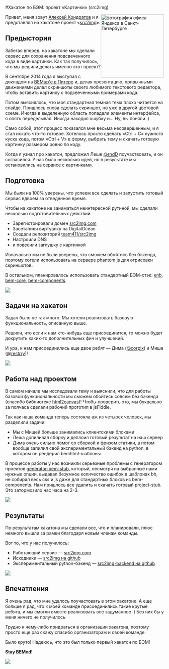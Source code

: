 #Хакатон по БЭМ: проект «Картинки» (src2img)

<img style="float: right" src="https://dl.dropboxusercontent.com/u/1122837/src2img.png" alt="фотография офиса Яндекса в Санкт-Петербурге" width="200" title="BEMup в Санкт-Петербурге" />

Привет, меня зовут [Алексей Кондратов](https://ru.bem.info/authors/kondratov-alexey) и я представлял на хакатоне проект «[src2img](http://src2img.com/)».

## Предыстория

Забегая вперед: на хакатоне мы сделали сервис для сохранения подсвеченного кода в виде картинки. Как так получилось, что мы решили делать именно этот проект?

В сентябре 2014 года я выступал с докладом на [BEMup'е в Питере](https://ru.bem.info/talks/bemup-spb-2014/) и, делая презентацию, привычными движениями делал скриншоты своего любимого текстового редактора, чтобы вставить картинку с подсвеченными примерами кода.

Потом выяснялось, что моя стандартная темная тема плохо читается на слайде. Пришлось снова сделать скриншот, но уже в другой цветовой схеме. Иногда в выделенную область попадали элементы интерфейса, я опять переделывал. Иногда находил ошубку и... Ну, вы поняли :)

Само собой, этот процесс показался мне весьма несовершенным, и я стал искать что-то готовое. Хотелось просто сделать «Ctrl + C» нужного куска кода, потом «Ctrl + V» в форму, выбрать тему и скачать готовую картинку размером ровно по коду.

Когда я узнал про хакатон, предложил Леше [@rndD](https://github.com/rndD) поучаствовать, и он согласился. У нас было несколько идей, но в результате мы остановились на сервисе с картинками.

## Подготовка

Мы были на 100% уверены, что успеем все сделать и запустить готовый сервис вдвоем за отведенное время.

Чтобы на хакатоне не заниматься неинтересной рутиной, мы сделали несколько подготовительных действий:
  * Зарегистрировали домен [src2img.com](http://src2img.com)
  * Засетапили виртуалку на DigitalOcean
  * Создали репозиторий [team411/src2img](https://github.com/team411/src2img)
  * Настроили DNS
  * и повесили заглушку с картинкой

Изначально мы не были уверены, что сможем обойтись без бэкенда, поэтому хотели использовать на сервере phantom.js для отрисовки скриншотов.

В остальном, планировалось использовать стандартный БЭМ-стэк: [enb](https://ru.bem.info/tools/bem/enb-bem-examples/), [bem-core](https://ru.bem.info/libs/bem-core/v2.5.0/), [bem-components](https://ru.bem.info/libs/bem-components/v2/).

![](https://img-fotki.yandex.ru/get/15583/44214498.bc/0_9bbd7_63e86f23_XL.jpg)

## Задачи на хакатон

Задач было не так много. Мы хотели реализовать базовую функциональность, описанную выше.

Решили, что если к нам кто-нибудь еще присоединится, то можно будет докрутить каких-то дополнительных фич и улучшений.

И ура, к нам присоединились еще двое ребят — Дима ([@corpix](https://github.com/corpix)) и Миша ([@restrry](https://github.com/restrry))!

![](https://img-fotki.yandex.ru/get/15595/44214498.bc/0_9bbf9_f5dae655_XL.jpg)

## Работа над проектом

В самом начале мы исследовали тему и выяснили, что для работы базовой функциональности мы сможем обойтись совсем без бэкенда (спасибо библиотеке [html2canvas](https://github.com/niklasvh/html2canvas))! Чтобы проверить это, мы буквально за полчаса сделали рабочий прототип в jsFiddle.

Так как наша команда теперь состояла аж из четырех человек, мы разделили задачи:
 * Мы с Мишей больше занимались клиентскими блоками
 * Леша допиливал сборку и деплоил готовый результат на наш сервер
 * Дима очень сильно помог со сборкой и фризом статики, а потом вообще запилил свой экспериментальный бэкенд на python, в котором он рендерил bemhtml-шаблоны

В процессе работы у нас возникли серьезные проблемы с генератором проектов [generator-bem-stub](https://github.com/bem/generator-bem-stub), который, несмотря на выбранные нами нужные опции, выдавал безумное количество ошибок в шаблонах bh, не собирал весь css и js даже для стандартных блоков из bem-components. Нам пришлось все удалить и скачать готовый project-stub. Это затормозило нас часа на 2-3.

![](https://img-fotki.yandex.ru/get/17918/44214498.bc/0_9bbf8_d81430b0_XL.jpg)

## Результаты

По результатам хакатона мы сделали все, что и планировали, плюс немного вышли за рамки благодаря новым членам команды.

Вот то, что у нас получилось:
 * Работающий сервис — [src2img.com](http://src2img.com)
 * Исходники — [src2img на github](https://github.com/team411/src2img)
 * Экспериментальный python-бэкенд — [src2img-backend на github](https://github.com/team411/src2img-backend)

![](https://img-fotki.yandex.ru/get/15597/44214498.bd/0_9bc2e_3b95b4e4_XL.jpg)

## Впечатления

Я очень рад, что мне удалось поучастовать в этом хакатоне. А еще больше я рад, что к моей команде присоединились такие крутые ребята, и мы смогли вместе реализовать все задуманное :) Без них бы у меня ничего не получилось.

Трудно к чему-либо придраться в организации хакатона, поэтому просто еще раз скажу спасибо организаторам и своей команде.

Было круто! Надеюсь, что это был только первый хакатон по БЭМ!

**Stay BEMed!**

![](https://img-fotki.yandex.ru/get/15565/44214498.bd/0_9bc30_a0c39994_XL.jpg)
